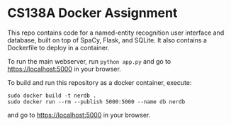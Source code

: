 # CS138A Docker Assignment

This repo contains code for a named-entity recognition user interface and database, built on top of SpaCy, Flask, and SQLite. It also contains a Dockerfile to deploy in a container.

To run the main webserver, run `python app.py` and go to [https://localhost:5000](https://localhost:5000) in your browser.

To build and run this repository as a docker container, execute:
```
sudo docker build -t nerdb .
sudo docker run --rm --publish 5000:5000 --name db nerdb
```
and go to [https://localhost:5000](https://localhost:5000) in your browser.
